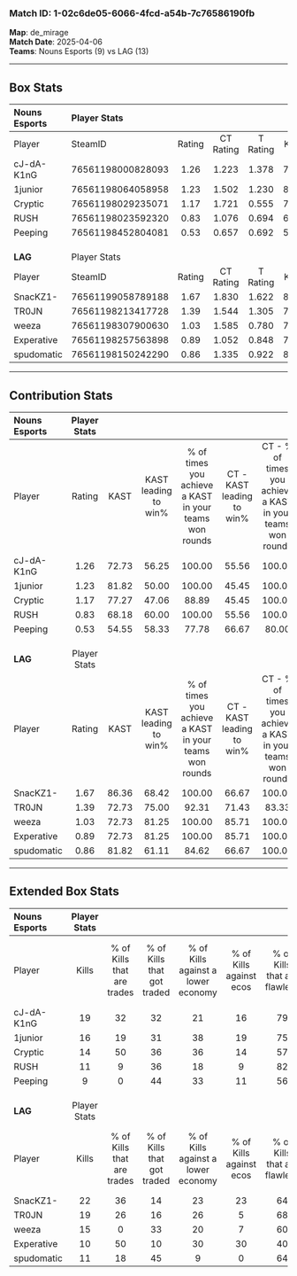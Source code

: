 ### Match ID: 1-02c6de05-6066-4fcd-a54b-7c76586190fb  
**Map**: de_mirage  
**Match Date**: 2025-04-06  
**Teams**: Nouns Esports (9) vs LAG (13)  

---  

## Box Stats  

| **Nouns Esports** | Player Stats      |        |           |          |       |       |       |         |        |      |     |
| :- | :- | :-: | :-: | :-: | :-: | :-: | :-: | :-: | :-: | :-: | :-: |
| Player            | SteamID           | Rating | CT Rating | T Rating | KAST  |  ADR  | Kills | Assists | Deaths | K/D  | HS% |
| cJ-dA-K1nG        | 76561198000828093 |  1.26  |   1.223   |  1.378   | 72.73 | 74.4  |  19   |    4    |   14   | 1.36 | 42  |
| 1junior           | 76561198064058958 |  1.23  |   1.502   |  1.230   | 81.82 | 82.5  |  16   |   10    |   15   | 1.07 | 31  |
| Cryptic           | 76561198029235071 |  1.17  |   1.721   |  0.555   | 77.27 | 87.1  |  14   |    6    |   13   | 1.08 | 57  |
| RUSH              | 76561198023592320 |  0.83  |   1.076   |  0.694   | 68.18 | 64.8  |  11   |    4    |   16   | 0.69 | 45  |
| Peeping           | 76561198452804081 |  0.53  |   0.657   |  0.692   | 54.55 | 50.3  |   9   |    3    |   19   | 0.47 | 55  |
|                   |                   |        |           |          |       |       |       |         |        |      |     |
|                   |                   |        |           |          |       |       |       |         |        |      |     |
|                   |                   |        |           |          |       |       |       |         |        |      |     |
| **LAG**           | Player Stats      |        |           |          |       |       |       |         |        |      |     |
| Player            | SteamID           | Rating | CT Rating | T Rating | KAST  |  ADR  | Kills | Assists | Deaths | K/D  | HS% |
| SnacKZ1-          | 76561199058789188 |  1.67  |   1.830   |  1.622   | 86.36 | 103.1 |  22   |    5    |   10   | 2.20 | 45  |
| TR0JN             | 76561198213417728 |  1.39  |   1.544   |  1.305   | 72.73 | 97.7  |  19   |    6    |   12   | 1.58 | 52  |
| weeza             | 76561198307900630 |  1.03  |   1.585   |  0.780   | 72.73 | 83.6  |  15   |    8    |   19   | 0.79 | 53  |
| Experative        | 76561198257563898 |  0.89  |   1.052   |  0.848   | 72.73 | 48.5  |  10   |    4    |   11   | 0.91 | 60  |
| spudomatic        | 76561198150242290 |  0.86  |   1.335   |  0.922   | 81.82 | 51.0  |  11   |    5    |   17   | 0.65 | 54  |
---  

## Contribution Stats  

| **Nouns Esports** | Player Stats |       |                      |                                                        |                           |                                                             |                          |                                                            |
| :- | :-: | :-: | :-: | :-: | :-: | :-: | :-: | :-: |
| Player            |    Rating    | KAST  | KAST leading to win% | % of times you achieve a KAST in your teams won rounds | CT - KAST leading to win% | CT - % of times you achieve a KAST in your teams won rounds | T - KAST leading to win% | T - % of times you achieve a KAST in your teams won rounds |
| cJ-dA-K1nG        |     1.26     | 72.73 |        56.25         |                         100.00                         |           55.56           |                           100.00                            |          57.14           |                           100.00                           |
| 1junior           |     1.23     | 81.82 |        50.00         |                         100.00                         |           45.45           |                           100.00                            |          57.14           |                           100.00                           |
| Cryptic           |     1.17     | 77.27 |        47.06         |                         88.89                          |           45.45           |                           100.00                            |          50.00           |                           75.00                            |
| RUSH              |     0.83     | 68.18 |        60.00         |                         100.00                         |           55.56           |                           100.00                            |          66.67           |                           100.00                           |
| Peeping           |     0.53     | 54.55 |        58.33         |                         77.78                          |           66.67           |                            80.00                            |          50.00           |                           75.00                            |
|                   |              |       |                      |                                                        |                           |                                                             |                          |                                                            |
|                   |              |       |                      |                                                        |                           |                                                             |                          |                                                            |
|                   |              |       |                      |                                                        |                           |                                                             |                          |                                                            |
| **LAG**           | Player Stats |       |                      |                                                        |                           |                                                             |                          |                                                            |
| Player            |    Rating    | KAST  | KAST leading to win% | % of times you achieve a KAST in your teams won rounds | CT - KAST leading to win% | CT - % of times you achieve a KAST in your teams won rounds | T - KAST leading to win% | T - % of times you achieve a KAST in your teams won rounds |
| SnacKZ1-          |     1.67     | 86.36 |        68.42         |                         100.00                         |           66.67           |                           100.00                            |          70.00           |                           100.00                           |
| TR0JN             |     1.39     | 72.73 |        75.00         |                         92.31                          |           71.43           |                            83.33                            |          77.78           |                           100.00                           |
| weeza             |     1.03     | 72.73 |        81.25         |                         100.00                         |           85.71           |                           100.00                            |          77.78           |                           100.00                           |
| Experative        |     0.89     | 72.73 |        81.25         |                         100.00                         |           85.71           |                           100.00                            |          77.78           |                           100.00                           |
| spudomatic        |     0.86     | 81.82 |        61.11         |                         84.62                          |           66.67           |                           100.00                            |          55.56           |                           71.43                            |
---  

## Extended Box Stats  

| **Nouns Esports** | Player Stats |                            |                            |                                    |                         |                              |                                 |        |                             |                                     |                          |                               |                            |
| :- | :-: | :-: | :-: | :-: | :-: | :-: | :-: | :-: | :-: | :-: | :-: | :-: | :-: |
| Player            |    Kills     | % of Kills that are trades | % of Kills that got traded | % of Kills against a lower economy | % of Kills against ecos | % of Kills that are flawless | % of Kills that are close duels | Deaths | % of Deaths that get traded | % of Deaths against a lower economy | % of Deaths against ecos | % of Deaths that are flawless | % of Deaths that are close |
| cJ-dA-K1nG        |      19      |             32             |             32             |                 21                 |           16            |              79              |                0                |   14   |              7              |                  0                  |            0             |              57               |             0              |
| 1junior           |      16      |             19             |             31             |                 38                 |           19            |              75              |                0                |   15   |             40              |                  7                  |            0             |              47               |             0              |
| Cryptic           |      14      |             50             |             36             |                 36                 |           14            |              57              |                0                |   13   |              8              |                  8                  |            8             |              62               |             15             |
| RUSH              |      11      |             9              |             36             |                 18                 |            9            |              82              |                9                |   16   |             19              |                 13                  |            6             |              63               |             13             |
| Peeping           |      9       |             0              |             44             |                 33                 |           11            |              56              |               11                |   19   |             32              |                 21                  |            11            |              74               |             5              |
|                   |              |                            |                            |                                    |                         |                              |                                 |        |                             |                                     |                          |                               |                            |
|                   |              |                            |                            |                                    |                         |                              |                                 |        |                             |                                     |                          |                               |                            |
|                   |              |                            |                            |                                    |                         |                              |                                 |        |                             |                                     |                          |                               |                            |
| **LAG**           | Player Stats |                            |                            |                                    |                         |                              |                                 |        |                             |                                     |                          |                               |                            |
| Player            |    Kills     | % of Kills that are trades | % of Kills that got traded | % of Kills against a lower economy | % of Kills against ecos | % of Kills that are flawless | % of Kills that are close duels | Deaths | % of Deaths that get traded | % of Deaths against a lower economy | % of Deaths against ecos | % of Deaths that are flawless | % of Deaths that are close |
| SnacKZ1-          |      22      |             36             |             14             |                 23                 |           23            |              64              |                0                |   10   |             40              |                 20                  |            0             |              80               |             0              |
| TR0JN             |      19      |             26             |             16             |                 26                 |            5            |              68              |               16                |   12   |             17              |                 25                  |            8             |              67               |             8              |
| weeza             |      15      |             0              |             33             |                 20                 |            7            |              60              |                7                |   19   |             26              |                 11                  |            0             |              74               |             5              |
| Experative        |      10      |             50             |             10             |                 30                 |           30            |              40              |               10                |   11   |             27              |                 27                  |            9             |              109              |             0              |
| spudomatic        |      11      |             18             |             45             |                 9                  |            0            |              64              |                0                |   17   |             59              |                 18                  |            6             |              65               |             0              |
